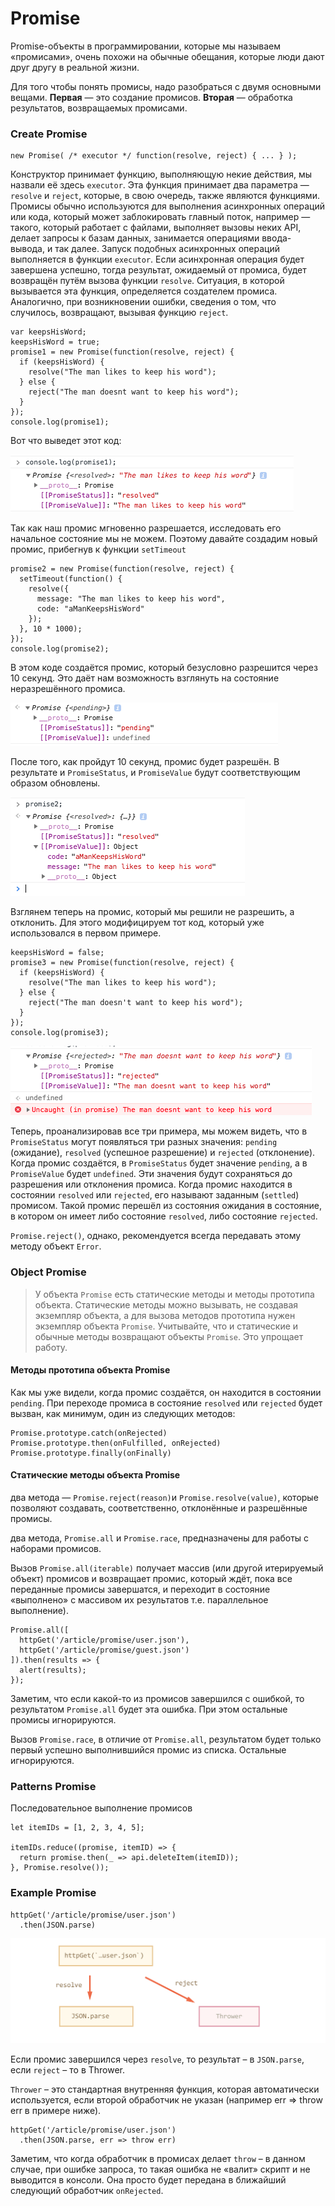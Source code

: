 # Promise

Promise-объекты в программировании, которые мы называем «промисами», очень похожи на обычные обещания, которые люди дают друг другу в реальной жизни.

Для того чтобы понять промисы, надо разобраться с двумя основными вещами. **Первая** — это создание промисов. **Вторая** — обработка результатов, возвращаемых промисами.



### Create Promise

```text
new Promise( /* executor */ function(resolve, reject) { ... } );
```

Конструктор принимает функцию, выполняющую некие действия, мы назвали её здесь `executor`. Эта функция принимает два параметра — `resolve` и `reject`, которые, в свою очередь, также являются функциями. Промисы обычно используются для выполнения асинхронных операций или кода, который может заблокировать главный поток, например — такого, который работает с файлами, выполняет вызовы неких API, делает запросы к базам данных, занимается операциями ввода-вывода, и так далее. Запуск подобных асинхронных операций выполняется в функции `executor`. Если асинхронная операция будет завершена успешно, тогда результат, ожидаемый от промиса, будет возвращён путём вызова функции `resolve`. Ситуация, в которой вызывается эта функция, определяется создателем промиса. Аналогично, при возникновении ошибки, сведения о том, что случилось, возвращают, вызывая функцию `reject`.

```text
var keepsHisWord;
keepsHisWord = true;
promise1 = new Promise(function(resolve, reject) {
  if (keepsHisWord) {
    resolve("The man likes to keep his word");
  } else {
    reject("The man doesnt want to keep his word");
  }
});
console.log(promise1);
```

Вот что выведет этот код:

![](../../.gitbook/assets/8e2f527a185616e8dbb6fa3433303d54.png)

Так как наш промис мгновенно разрешается, исследовать его начальное состояние мы не можем. Поэтому давайте создадим новый промис, прибегнув к функции `setTimeout`

```text
promise2 = new Promise(function(resolve, reject) {
  setTimeout(function() {
    resolve({
      message: "The man likes to keep his word",
      code: "aManKeepsHisWord"
    });
  }, 10 * 1000);
});
console.log(promise2);
```

В этом коде создаётся промис, который безусловно разрешится через 10 секунд. Это даёт нам возможность взглянуть на состояние неразрешённого промиса.

![](../../.gitbook/assets/bd482813d5a8d53df3eb39b716b8c0b7.png)

После того, как пройдут 10 секунд, промис будет разрешён. В результате и `PromiseStatus`, и `PromiseValue` будут соответствующим образом обновлены. 

![](../../.gitbook/assets/707ff774ad727f4e41a247714182d7fd.png)

Взглянем теперь на промис, который мы решили не разрешить, а отклонить. Для этого модифицируем тот код, который уже использовался в первом примере.

```text
keepsHisWord = false;
promise3 = new Promise(function(resolve, reject) {
  if (keepsHisWord) {
    resolve("The man likes to keep his word");
  } else {
    reject("The man doesn't want to keep his word");
  }
});
console.log(promise3);
```

![](../../.gitbook/assets/bd1cd1aa66cdd5969cb7e8726236938d.png)

Теперь, проанализировав все три примера, мы можем видеть, что в `PromiseStatus` могут появляться три разных значения: `pending` \(ожидание\), `resolved` \(успешное разрешение\) и `rejected` \(отклонение\). Когда промис создаётся, в `PromiseStatus` будет значение `pending`, а в `PromiseValue` будет `undefined`. Эти значения будут сохраняться до разрешения или отклонения промиса. Когда промис находится в состоянии `resolved` или `rejected`, его называют заданным \(`settled`\) промисом. Такой промис перешёл из состояния ожидания в состояние, в котором он имеет либо состояние `resolved`, либо состояние `rejected`.

`Promise.reject()`, однако, рекомендуется всегда передавать этому методу объект `Error`.  




### Object Promise

> У объекта `Promise` есть статические методы и методы прототипа объекта. Статические методы можно вызывать, не создавая экземпляр объекта, а для вызова методов прототипа нужен экземпляр объекта `Promise`. Учитывайте, что и статические и обычные методы возвращают объекты `Promise`. Это упрощает работу.

#### Методы прототипа объекта Promise

Как мы уже видели, когда промис создаётся, он находится в состоянии `pending`. При переходе промиса в состояние `resolved` или `rejected` будет вызван, как минимум, один из следующих методов:

```text
Promise.prototype.catch(onRejected)
Promise.prototype.then(onFulfilled, onRejected)
Promise.prototype.finally(onFinally)
```

#### Статические методы объекта Promise

два метода — `Promise.reject(reason)`и `Promise.resolve(value)`, которые позволяют создавать, соответственно, отклонённые и разрешённые промисы.

два метода, `Promise.all` и `Promise.race`, предназначены для работы с наборами промисов.

Вызов `Promise.all(iterable)` получает массив \(или другой итерируемый объект\) промисов и возвращает промис, который ждёт, пока все переданные промисы завершатся, и переходит в состояние «выполнено» с массивом их результатов т.е. параллельное выполнение\).

```text
Promise.all([
  httpGet('/article/promise/user.json'),
  httpGet('/article/promise/guest.json')
]).then(results => {
  alert(results);
});
```

Заметим, что если какой-то из промисов завершился с ошибкой, то результатом `Promise.all` будет эта ошибка. При этом остальные промисы игнорируются.

Вызов `Promise.race`, в отличие от `Promise.all`, результатом будет только первый успешно выполнившийся промис из списка. Остальные игнорируются.



### Patterns Promise

Последовательное выполнение промисов

```text
let itemIDs = [1, 2, 3, 4, 5];

itemIDs.reduce((promise, itemID) => {
  return promise.then(_ => api.deleteItem(itemID));
}, Promise.resolve());
```



### Example Promise

```text
httpGet('/article/promise/user.json')
  .then(JSON.parse)
```

![](../../.gitbook/assets/promiseloadavatarchain-1-2x.png)

Если промис завершился через `resolve`, то результат – в `JSON.parse`, если `reject` – то в Thrower.

`Thrower` – это стандартная внутренняя функция, которая автоматически используется, если второй обработчик не указан \(например err =&gt; throw err в примере ниже\).

```text
httpGet('/article/promise/user.json')
  .then(JSON.parse, err => throw err)
```

Заметим, что когда обработчик в промисах делает `throw` – в данном случае, при ошибке запроса, то такая ошибка не «валит» скрипт и не выводится в консоли. Она просто будет передана в ближайший следующий обработчик `onRejected`.

